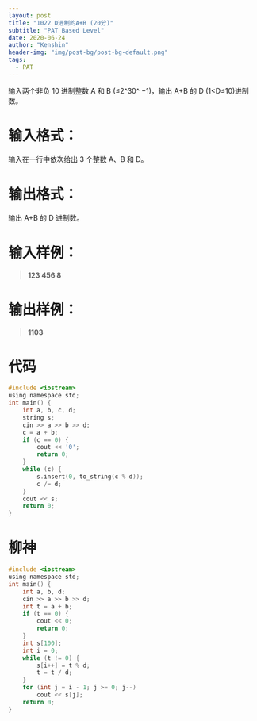 ```yaml
---
layout: post
title: "1022 D进制的A+B (20分)"
subtitle: "PAT Based Level"
date: 2020-06-24
author: "Kenshin"
header-img: "img/post-bg/post-bg-default.png"
tags:
  - PAT
---
```


输入两个非负 10 进制整数 A 和 B (≤2^​30^​​ −1)，输出 A+B 的 D (1<D≤10)进制数。

# 输入格式：

输入在一行中依次给出 3 个整数 A、B 和 D。

# 输出格式：

输出 A+B 的 D 进制数。

# 输入样例：

> **123 456 8**

# 输出样例：

> **1103**

# 代码

```c
#include <iostream>
using namespace std;
int main() {
    int a, b, c, d;
    string s;
    cin >> a >> b >> d;
    c = a + b;
    if (c == 0) {
        cout << '0';
        return 0;
    }
    while (c) {
        s.insert(0, to_string(c % d));
        c /= d;
    }
    cout << s;
    return 0;
}
```

# 柳神

```c
#include <iostream>
using namespace std;
int main() {
    int a, b, d;
    cin >> a >> b >> d;
    int t = a + b;
    if (t == 0) {
        cout << 0;
        return 0;
    }
    int s[100];
    int i = 0;
    while (t != 0) {
        s[i++] = t % d;
        t = t / d;
    }
    for (int j = i - 1; j >= 0; j--)
        cout << s[j];
    return 0;
}
```
